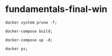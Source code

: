 # fundamentals-final-win

```
docker system prune -f;

docker-compose build;

docker-compose up -d;

docker ps;

```

